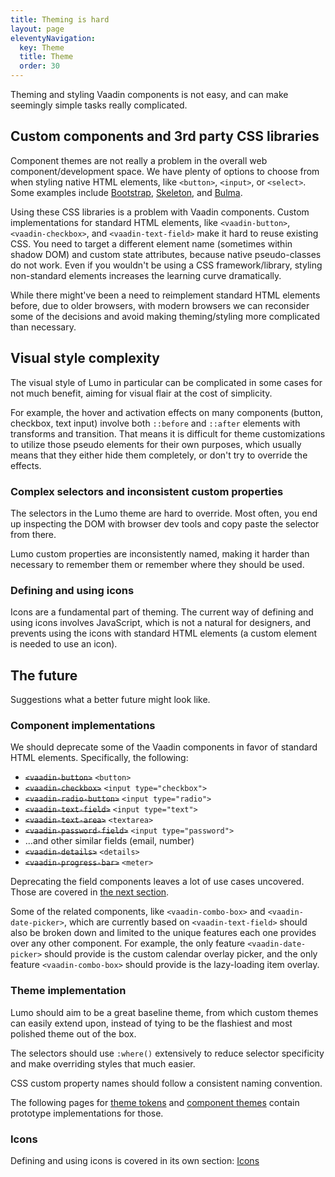 ```yaml
---
title: Theming is hard
layout: page
eleventyNavigation:
  key: Theme
  title: Theme
  order: 30
---
```


Theming and styling Vaadin components is not easy, and can make seemingly simple tasks really complicated.

## Custom components and 3rd party CSS libraries
Component themes are not really a problem in the overall web component/development space. We have plenty of options to choose from when styling native HTML elements, like `<button>`, `<input>`, or `<select>`. Some examples include [Bootstrap](http://getbootstrap.com), [Skeleton](http://getskeleton.com), and [Bulma](https://bulma.io).

Using these CSS libraries is a problem with Vaadin components. Custom implementations for standard HTML elements, like `<vaadin-button>`, `<vaadin-checkbox>`, and `<vaadin-text-field>` make it hard to reuse existing CSS. You need to target a different element name (sometimes within shadow DOM) and custom state attributes, because native pseudo-classes do not work. Even if you wouldn't be using a CSS framework/library, styling non-standard elements increases the learning curve dramatically.

While there might've been a need to reimplement standard HTML elements before, due to older browsers, with modern browsers we can reconsider some of the decisions and avoid making theming/styling more complicated than necessary.

## Visual style complexity
The visual style of Lumo in particular can be complicated in some cases for not much benefit, aiming for visual flair at the cost of simplicity.

For example, the hover and activation effects on many components (button, checkbox, text input) involve both `::before` and `::after` elements with transforms and transition. That means it is difficult for theme customizations to utilize those pseudo elements for their own purposes, which usually means that they either hide them completely, or don't try to override the effects.

### Complex selectors and inconsistent custom properties
The selectors in the Lumo theme are hard to override. Most often, you end up inspecting the DOM with browser dev tools and copy paste the selector from there.

Lumo custom properties are inconsistently named, making it harder than necessary to remember them or remember where they should be used.

### Defining and using icons
Icons are a fundamental part of theming. The current way of defining and using icons involves JavaScript, which is not a natural for designers, and prevents using the icons with standard HTML elements (a custom element is needed to use an icon).


## The future
Suggestions what a better future might look like.

### Component implementations
We should deprecate some of the Vaadin components in favor of standard HTML elements. Specifically, the following:

- ~~`<vaadin-button>`~~ `<button>`
- ~~`<vaadin-checkbox>`~~ `<input type="checkbox">`
- ~~`<vaadin-radio-button>`~~ `<input type="radio">`
- ~~`<vaadin-text-field>`~~ `<input type="text">`
- ~~`<vaadin-text-area>`~~ `<textarea>`
- ~~`<vaadin-password-field>`~~ `<input type="password">`
- …and other similar fields (email, number)
- ~~`<vaadin-details>`~~ `<details>`
- ~~`<vaadin-progress-bar>`~~ `<meter>`

Deprecating the field components leaves a lot of use cases uncovered. Those are covered in [the next section](/component).

Some of the related components, like `<vaadin-combo-box>` and `<vaadin-date-picker>`, which are currently based on `<vaadin-text-field>` should also be broken down and limited to the unique features each one provides over any other component. For example, the only feature `<vaadin-date-picker>` should provide is the custom calendar overlay picker, and the only feature `<vaadin-combo-box>` should provide is the lazy-loading item overlay.

### Theme implementation
Lumo should aim to be a great baseline theme, from which custom themes can easily extend upon, instead of tying to be the flashiest and most polished theme out of the box.

The selectors should use `:where()` extensively to reduce selector specificity and make overriding styles that much easier.

CSS custom property names should follow a consistent naming convention.

The following pages for [theme tokens](/tokens) and [component themes](/component-themes) contain prototype implementations for those.

### Icons

Defining and using icons is covered in its own section: [Icons](/icons)
